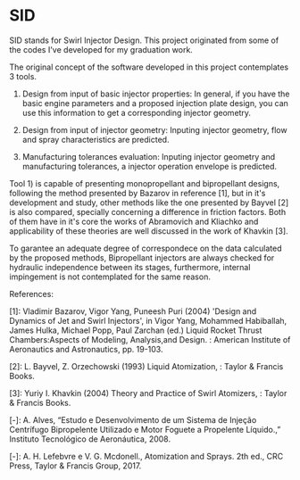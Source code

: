 # SID
SID stands for Swirl Injector Design. This project originated from some of the codes I've developed for my graduation work.


The original concept of the software developed in this project contemplates 3 tools.

1) Design from input of basic injector properties:
  In general, if you have the basic engine parameters and a proposed injection plate design, you can use this information to get a corresponding injector geometry.

2) Design from input of injector geometry:
  Inputing injector geometry, flow and spray characteristics are predicted.
  
3) Manufacturing tolerances evaluation:
  Inputing injector geometry and manufacturing tolerances, a injector operation envelope is predicted.
  
  
Tool 1) is capable of presenting monopropellant and bipropellant designs, following the method presented by Bazarov in reference [1], but in it's development and study, other methods like the one presented by Bayvel [2] is also compared, specially concerning a difference in friction factors. Both of them have in it's core the works of Abramovich and Kliachko and applicability of these theories are well discussed in the work of Khavkin [3].

To garantee an adequate degree of correspondece on the data calculated by the proposed methods, Bipropellant injectors are always checked for hydraulic independence between its stages, furthermore, internal impingement is not contemplated for the same reason.



References:

[1]: Vladimir Bazarov, Vigor Yang, Puneesh Puri (2004) 'Design and Dynamics of Jet and Swirl Injectors', in Vigor Yang, Mohammed Habiballah, James Hulka, Michael Popp, Paul Zarchan (ed.) Liquid Rocket Thrust Chambers:Aspects of Modeling, Analysis,and Design. : American Institute of Aeronautics and Astronautics, pp. 19-103.

[2]: L. Bayvel, Z. Orzechowski (1993) Liquid Atomization, : Taylor & Francis Books.

[3]: Yuriy I. Khavkin (2004) Theory and Practice of Swirl Atomizers, : Taylor & Francis Books.

[-]: A.  Alves,  “Estudo  e  Desenvolvimento  de  um  Sistema  de  Injeção  Centrífugo Bipropelente  Utilizado  e  Motor  Foguete  a  Propelente  Líquido.,”  Instituto Tecnológico de Aeronáutica, 2008.

[-]: A. H. Lefebvre e V. G. Mcdonell., Atomization and Sprays. 2th ed., CRC Press, Taylor & Francis Group, 2017. 
